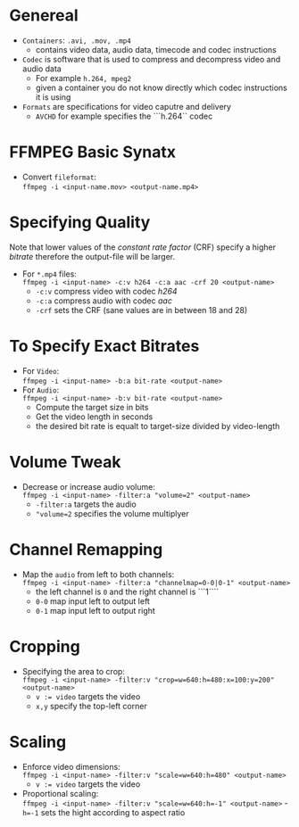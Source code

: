 # Genereal
- ```Containers```: ```.avi, .mov, .mp4```
  - contains video data, audio data, timecode and codec instructions
- ```Codec``` is software that is used to compress and decompress video and audio data 
  - For example ```h.264, mpeg2```
  - given a container you do not know directly which codec instructions it is using
- ```Formats``` are specifications for video caputre and delivery
  - ```AVCHD``` for example specifies the ```h.264`` codec
  
# FFMPEG Basic Synatx
- Convert ```fileformat```:<br> ```ffmpeg -i <input-name.mov> <output-name.mp4>```

# Specifying Quality
Note that lower values of the *constant rate factor* (CRF) specify a higher *bitrate* therefore the output-file will be larger. 
- For ```*.mp4``` files:<br> ```ffmpeg -i <input-name> -c:v h264 -c:a aac -crf 20 <output-name>```
  - ```-c:v``` compress video with codec *h264*
  - ```-c:a``` compress audio with codec *aac*
  - ```-crf``` sets the CRF (sane values are in between 18 and 28)

# To Specify Exact Bitrates
- For ```Video```:<br> ```ffmpeg -i <input-name> -b:a bit-rate <output-name>```
- For ```Audio```:<br> ```ffmpeg -i <input-name> -b:v bit-rate <output-name>```
  - Compute the target size in bits
  - Get the video length in seconds
  - the desired bit rate is equalt to target-size divided by video-length

# Volume Tweak
- Decrease or increase audio volume:<br>```ffmpeg -i <input-name> -filter:a "volume=2" <output-name>```
  - ```-filter:a``` targets the audio
  - ```"volume=2``` specifies the volume multiplyer

# Channel Remapping
- Map the ```audio``` from left to both channels:<br>```ffmpeg -i <input-name> -filter:a "channelmap=0-0|0-1" <output-name>```
  - the left channel is ```0``` and the right channel is ```1````
  - ```0-0``` map input left to output left
  - ```0-1``` map input left to output right

# Cropping
- Specifying the area to crop:<br> ```ffmpeg -i <input-name> -filter:v "crop=w=640:h=480:x=100:y=200" <output-name>```
  - ```v := video``` targets the video 
  - ```x,y``` specify the top-left corner

# Scaling
- Enforce video dimensions:<br>```ffmpeg -i <input-name> -filter:v "scale=w=640:h=480" <output-name>```
  - ```v := video``` targets the video
- Proportional scaling:<br>```ffmpeg -i <input-name> -filter:v "scale=w=640:h=-1" <output-name>```
  -```h=-1``` sets the hight according to aspect ratio
